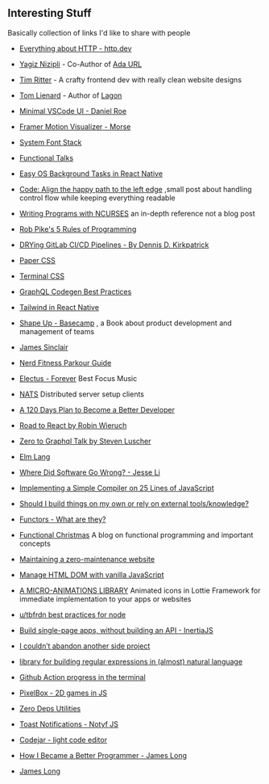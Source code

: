 ---
---

## Interesting Stuff

Basically collection of links I'd like to share with people

- [Everything about HTTP - http.dev](https://http.dev)

- [Yagiz Nizipli](http://yagniz.co) - Co-Author of
  [Ada URL](https://github.com/ada-url/ada)

- [Tim Ritter](https://www.tim-ritter.com) - A crafty frontend dev with really
  clean website designs

- [Tom Lienard](http://tom.lnrd.fr) - Author of [Lagon](https://lagon.app)
- [Minimal VSCode UI - Daniel Roe](https://gist.github.com/danielroe/5ea82608dc680fe6c0179240803437ab)
- [Framer Motion Visualizer - Morse](https://framer-motion-visualizer.vercel.app)
- [System Font Stack](https://systemfontstack.com/)
- [Functional Talks](http://functionaltalks.org/tags/)
- [Easy OS Background Tasks in React Native](https://medium.com/hackernoon/easy-os-background-tasks-in-react-native-bc4476c48b8a)
- [Code: Align the happy path to the left edge](https://medium.com/@matryer/line-of-sight-in-code-186dd7cdea88)
  ,small post about handling control flow while keeping everything readable
- [Writing Programs with NCURSES](https://invisible-island.net/ncurses/ncurses-intro.html)
  an in-depth reference not a blog post
- [Rob Pike's 5 Rules of Programming](http://users.ece.utexas.edu/~adnan/pike.html)
- [DRYing GitLab CI/CD Pipelines - By Dennis D. Kirkpatrick](https://kenzanmedia.medium.com/drying-gitlab-ci-cd-pipelines-8a56408cf19f)
- [Paper CSS](https://www.getpapercss.com/)
- [Terminal CSS](https://terminalcss.xyz/)
- [GraphQL Codegen Best Practices](https://the-guild.dev/blog/graphql-codegen-best-practices)
- [Tailwind in React Native](https://github.com/vadimdemedes/tailwind-rn)
- [Shape Up - Basecamp](https://basecamp.com/shapeup) , a Book about product
  development and management of teams
- [James Sinclair](https://jrsinclair.com/)
- [Nerd Fitness Parkour Guide](https://www.nerdfitness.com/blog/the-definitive-guide-to-parkour-for-beginners/)
- [Electus - Forever](https://www.youtube.com/watch?v=N4hqheQ_glE) Best Focus
  Music
- [NATS](https://nats.io/) Distributed server setup clients
- [A 120 Days Plan to Become a Better Developer](https://hackernoon.com/a-120-days-plan-to-become-a-better-developer-120daysbetterdev-4c3bbbdf31ee)
- [Road to React by Robin Wieruch](https://www.roadtoreact.com/)
- [Zero to Graphql Talk by Steven Luscher](https://www.youtube.com/watch?v=UBGzsb2UkeY)
- [Elm Lang](https://egghead.io/techonologies/elm)
- [Where Did Software Go Wrong? - Jesse Li](https://blog.jse.li/posts/software/)
- [Implementing a Simple Compiler on 25 Lines of JavaScript](https://blog.mgechev.com/2017/09/16/developing-simple-interpreter-transpiler-compiler-tutorial/)
- [Should I build things on my own or rely on external tools/knowledge?](https://javascript.plainenglish.io/should-i-build-things-on-my-own-or-rely-on-external-tools-knowledge-848c0a4a3354)
- [Functors - What are they?](https://functional.christmas/2019/20)
- [Functional Christmas](https://functional.christmas/2020) A blog on functional
  programming and important concepts
- [Maintaining a zero-maintenance website](https://www.ajnisbet.com/blog/maintaining-a-zero-maintenance-website)
- [Manage HTML DOM with vanilla JavaScript](https://htmldom.dev/)
- [A MICRO-ANIMATIONS LIBRARY](https://useanimations.com/) Animated icons in
  Lottie Framework for immediate implementation to your apps or websites
- [u/tbfrdn best practices for node](https://www.reddit.com/r/node/comments/donwcd/my_experience_with_node_and_best_practices_in_one/?utm_source=share&utm_medium=ios_app&utm_name=iossmf)
- [Build single-page apps, without building an API - InertiaJS](https://inertiajs.com/)
- [I couldn’t abandon another side project](https://www.zainrizvi.io/blog/do-more-by-doing-less/)
- [library for building regular expressions in (almost) natural language](https://github.com/francisrstokes/super-expressive)
- [Github Action progress in the terminal](https://github.com/abskmj/hukum)
- [PixelBox - 2D games in JS](https://pixwlk.itch.io/pixelbox)
- [Zero Deps Utilities](https://licia.liriliri.io/)
- [Toast Notifications - Notyf JS](https://carlosroso.com/notyf/)
- [Codejar - light code editor](https://medv.io/codejar/)
- [How I Became a Better Programmer - James Long](https://archive.jlongster.com/How-I-Became-Better-Programmer)
- [James Long](https://jlongster.com/)
